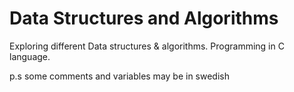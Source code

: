 # Data Structures and Algorithms
Exploring different Data structures & algorithms. 
Programming in C language.

  p.s some comments and variables may be in swedish
